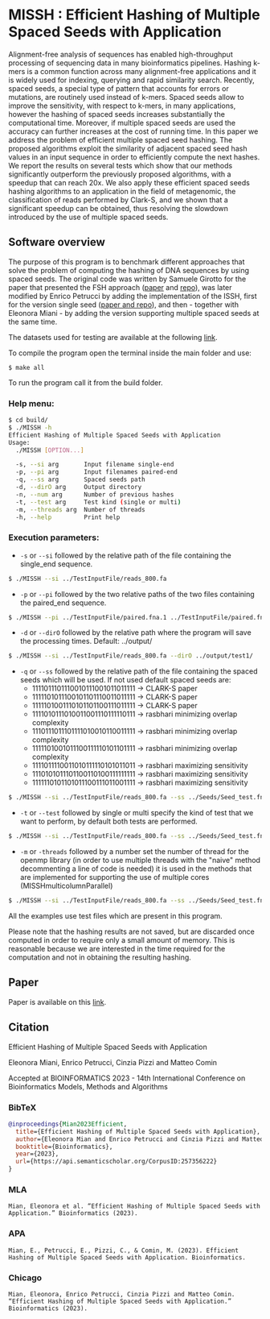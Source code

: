 # MISSH : Efficient Hashing of Multiple Spaced Seeds with Application

Alignment-free analysis of sequences has enabled high-throughput processing of sequencing data in many bioinformatics pipelines. 
Hashing k-mers is a common function across many alignment-free applications and it is widely used for indexing, querying and rapid similarity search. Recently, spaced seeds, a special type of pattern that accounts for errors or mutations, are routinely used instead of k-mers. Spaced seeds allow to improve the sensitivity, with respect to k-mers, in many applications, however the hashing of spaced seeds increases substantially the computational time. Moreover, if multiple spaced seeds are used the accuracy can further increases at the cost of running time. 
In this paper we address the problem of efficient multiple spaced seed hashing. The proposed algorithms exploit the similarity of adjacent spaced seed hash values in an input sequence in order to efficiently compute the next hashes. 
We report the results on several tests which show that our methods
significantly outperform the previously proposed algorithms, with a speedup that can reach 20x. 
We also apply these efficient spaced seeds hashing algorithms to an application in the field of metagenomic, the classification of reads performed by Clark-S, and we shown that a significant speedup can be obtained, thus resolving the slowdown introduced by the use of multiple spaced seeds.



## Software overview
The purpose of this program is to benchmark different approaches that solve the problem of computing the hashing of DNA sequences by using spaced seeds.
The original code was written by Samuele Girotto for the paper that presented the FSH approach ([paper](http://www.dei.unipd.it/~ciompin/main/fsh.html) and [repo](https://bitbucket.org/samu661/fsh/src/master/)), was later modified by Enrico Petrucci by adding the implementation of the ISSH, first for the version single seed ([paper and repo](http://www.dei.unipd.it/~ciompin/main/issh.html)), and then -
together with Eleonora Miani - by adding the version supporting multiple spaced seeds at the same time.

The datasets used for testing are available at the following [link](https://bitbucket.org/samu661/metaprob/src/master/).


To compile the program open the terminal inside the main folder and use:

```shell
$ make all
```

To run the program call it from the build folder.


### Help menu:
```sh
$ cd build/
$ ./MISSH -h
Efficient Hashing of Multiple Spaced Seeds with Application
Usage:
  ./MISSH [OPTION...]

  -s, --si arg       Input filename single-end
  -p, --pi arg       Input filenames paired-end
  -q, --ss arg       Spaced seeds path
  -d, --dirO arg     Output directory
  -n, --num arg      Number of previous hashes
  -t, --test arg     Test kind (single or multi)
  -m, --threads arg  Number of threads
  -h, --help         Print help
```


### Execution parameters:
- `-s` or `--si` followed by the relative path of the file containing the single_end sequence.
```sh    
$ ./MISSH --si ../TestInputFile/reads_800.fa
```
    
- `-p` or `--pi` followed by the two relative paths of the two files containing the paired_end sequence.
 
```sh   
$ ./MISSH --pi ../TestInputFile/paired.fna.1 ../TestInputFile/paired.fna.2
```
    
- `-d` or `--dirO` followed by the relative path where the program will save the processing times. Default: ../output/
    
```sh   
$ ./MISSH --si ../TestInputFile/reads_800.fa --dirO ../output/test1/
```
    
- `-q` or `--ss` followed by the relative path of the file containing the spaced seeds which will be used.
  If not used default spaced seeds are:
  - 1111011101110010111001011011111 -> CLARK-S paper
  - 1111101011100101101110011011111 -> CLARK-S paper
  - 1111101001110101101100111011111 -> CLARK-S paper
  - 1111010111010011001110111110111 -> rasbhari minimizing overlap complexity
  - 1110111011101111010010110011111 -> rasbhari minimizing overlap complexity
  - 1111101001011100111110101101111 -> rasbhari minimizing overlap complexity
  - 1111011110011010111110101011011 -> rasbhari maximizing sensitivity
  - 1110101011101100110100111111111 -> rasbhari maximizing sensitivity
  - 1111110101101011100111011001111 -> rasbhari maximizing sensitivity 
    
```sh   
$ ./MISSH --si ../TestInputFile/reads_800.fa --ss ../Seeds/Seed_test.fna
```
- `-t` or `--test` followed by single or multi specify the kind of test that we want to perform, by default both tests are performed.
    
```sh   
$ ./MISSH --si ../TestInputFile/reads_800.fa --ss ../Seeds/Seed_test.fna --test multi
```
- `-m` or `-threads` followed by a number set the number of thread for the openmp library (in order to use multiple threads with the "naive" method decommenting a line of code is needed) it is used in the methods that are implemented for supporting the use of multiple cores (MISSHmulticolumnParallel) 

```sh   
$ ./MISSH --si ../TestInputFile/reads_800.fa --ss ../Seeds/Seed_test.fna --test multi --threads 4
```

All the examples use test files which are present in this program.

Please note that the hashing results are not saved, but are discarded once computed in order to require only a small amount of memory. This is reasonable because we are interested in the time required for the computation and not in obtaining the resulting hashing.


## Paper
Paper is available on this [link](https://api.semanticscholar.org/CorpusID:257356222).


## Citation
Efficient Hashing of Multiple Spaced Seeds with Application

Eleonora Miani, Enrico Petrucci, Cinzia Pizzi and Matteo Comin

Accepted at BIOINFORMATICS 2023 - 14th International Conference on Bioinformatics Models, Methods and Algorithms

### BibTeX
```BibTeX
@inproceedings{Mian2023Efficient,
  title={Efficient Hashing of Multiple Spaced Seeds with Application},
  author={Eleonora Mian and Enrico Petrucci and Cinzia Pizzi and Matteo Comin},
  booktitle={Bioinformatics},
  year={2023},
  url={https://api.semanticscholar.org/CorpusID:257356222}
}
```

### MLA
```MLA
Mian, Eleonora et al. “Efficient Hashing of Multiple Spaced Seeds with Application.” Bioinformatics (2023).
```

### APA
```APA
Mian, E., Petrucci, E., Pizzi, C., & Comin, M. (2023). Efficient Hashing of Multiple Spaced Seeds with Application. Bioinformatics.
```

### Chicago
```Chicago
Mian, Eleonora, Enrico Petrucci, Cinzia Pizzi and Matteo Comin. “Efficient Hashing of Multiple Spaced Seeds with Application.” Bioinformatics (2023).
```

